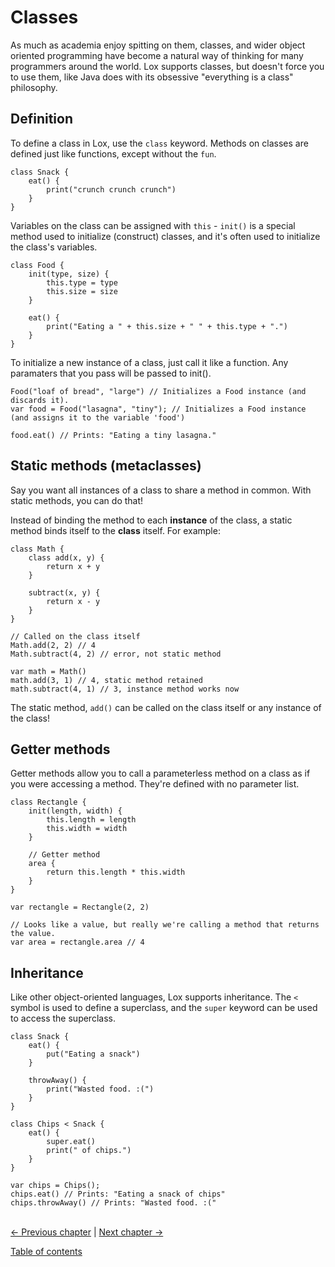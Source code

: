 # Classes
As much as academia enjoy spitting on them, classes, and wider object oriented programming have become a natural way of thinking 
for many programmers around the world. Lox supports classes, but doesn't force you to use them, like Java does with its 
obsessive "everything is a class" philosophy.


## Definition
To define a class in Lox, use the `class` keyword. Methods on classes are defined just like functions, except without the `fun`.
```
class Snack {
    eat() {
        print("crunch crunch crunch")
    }
}
```

Variables on the class can be assigned with `this` - `init()` is a special method used to initialize (construct) classes, and 
it's often used to initialize the class's variables.
```
class Food {
    init(type, size) {
        this.type = type
        this.size = size
    }
    
    eat() {
        print("Eating a " + this.size + " " + this.type + ".")
    }
}
```

To initialize a new instance of a class, just call it like a function. Any paramaters that you pass will be passed to init().
```
Food("loaf of bread", "large") // Initializes a Food instance (and discards it).
var food = Food("lasagna", "tiny"); // Initializes a Food instance (and assigns it to the variable 'food')

food.eat() // Prints: "Eating a tiny lasagna."
```

## Static methods (metaclasses)
Say you want all instances of a class to share a method in common. With static methods, you can do that!

Instead of binding the method to each __instance__ of the class, a static method binds itself to the __class__ itself. For 
example:
```
class Math {
    class add(x, y) {
        return x + y
    }
    
    subtract(x, y) {
        return x - y
    }
}

// Called on the class itself
Math.add(2, 2) // 4
Math.subtract(4, 2) // error, not static method

var math = Math()
math.add(3, 1) // 4, static method retained
math.subtract(4, 1) // 3, instance method works now
```
The static method, `add()` can be called on the class itself or any instance of the class!

## Getter methods
Getter methods allow you to call a parameterless method on a class as if you were accessing a method. They're defined with no 
parameter list.
```
class Rectangle {
    init(length, width) {
        this.length = length
        this.width = width
    }
    
    // Getter method
    area {
        return this.length * this.width
    }
}

var rectangle = Rectangle(2, 2)

// Looks like a value, but really we're calling a method that returns the value.
var area = rectangle.area // 4
```

## Inheritance
Like other object-oriented languages, Lox supports inheritance. The `<` symbol is used to define a superclass, and the `super` 
keyword can be used to access the superclass.
```
class Snack {
    eat() {
        put("Eating a snack")
    }
    
    throwAway() {
        print("Wasted food. :(")
    }
}

class Chips < Snack {
    eat() {
        super.eat()
        print(" of chips.")
    }
}

var chips = Chips();
chips.eat() // Prints: "Eating a snack of chips"
chips.throwAway() // Prints: "Wasted food. :("
```

\
[<- Previous chapter](./05-functions.md) | [Next chapter ->](./07-modules.md)

[Table of contents](./00-contents.md)
